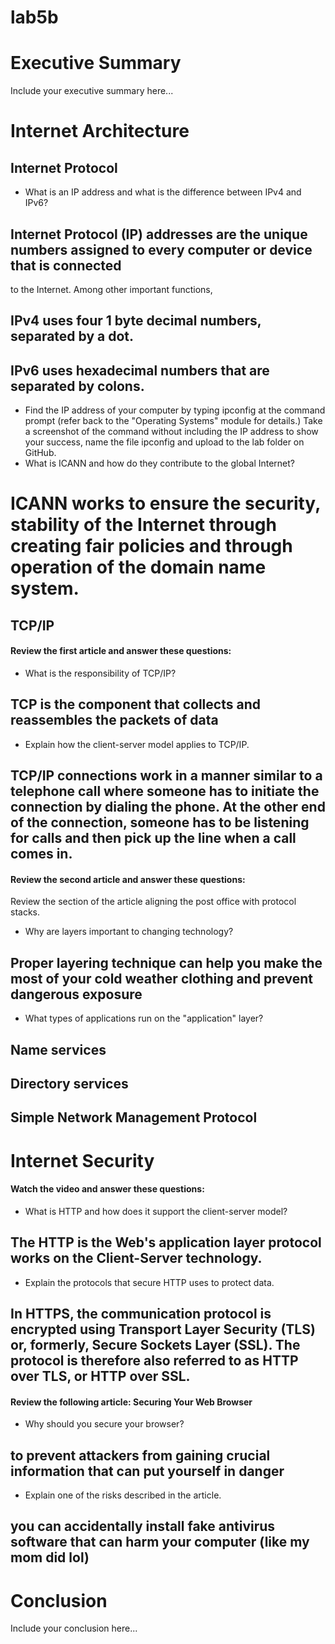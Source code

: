 # lab5b


# Executive Summary
Include your executive summary here...



# Internet Architecture

## Internet Protocol
* What is an IP address and what is the difference between IPv4 and IPv6? 
## Internet Protocol (IP) addresses are the unique numbers assigned to every computer or device that is connected
to the Internet. Among other important functions,
## IPv4 uses four 1 byte decimal numbers, separated by a dot.
## IPv6 uses hexadecimal numbers that are separated by colons.

* Find the IP address of your computer by typing ipconfig at the command prompt (refer back to the "Operating Systems" module for details.) 
  Take a screenshot of the command without including the IP address to show your success, name the file ipconfig and upload to the lab folder on GitHub. 
* What is ICANN and how do they contribute to the global Internet? 

# ICANN works to ensure the security, stability of the Internet through creating fair policies and through operation of the domain name system.

## TCP/IP

#### Review the first article and answer these questions:
* What is the responsibility of TCP/IP? 

## TCP is the component that collects and reassembles the packets of data

* Explain how the client-server model applies to TCP/IP.

## TCP/IP connections work in a manner similar to a telephone call where someone has to initiate the connection by dialing the phone. At the other end of the connection, someone has to be listening for calls and then pick up the line when a call comes in.

#### Review the second article and answer these questions:
Review the section of the article aligning the post office with protocol stacks.  
* Why are layers important to changing technology? 

## Proper layering technique can help you make the most of your cold weather clothing and prevent dangerous exposure

* What types of applications run on the "application" layer?

## Name services
## Directory services
## Simple Network Management Protocol  

# Internet Security
#### Watch the video and answer these questions:
* What is HTTP and how does it support the client-server model? 

## The HTTP is the Web's application layer protocol works on the Client-Server technology. 

* Explain the protocols that secure HTTP uses to protect data.  

## In HTTPS, the communication protocol is encrypted using Transport Layer Security (TLS) or, formerly, Secure Sockets Layer (SSL). The protocol is therefore also referred to as HTTP over TLS, or HTTP over SSL.

#### Review the following article: Securing Your Web Browser 
* Why should you secure your browser? 

## to prevent attackers from gaining crucial information that can put yourself in danger 

* Explain one of the risks described in the article. 
 
 ## you can accidentally install fake antivirus software that can harm your computer (like my mom did lol)
 
# Conclusion
Include your conclusion here...
